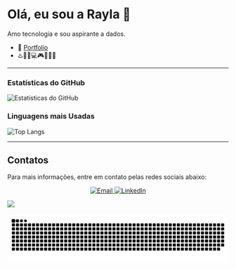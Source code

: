 # Olá, eu sou a Rayla 👋

Amo tecnologia e sou aspirante a dados.

- 🔗 [Portfolio](https://sites.google.com/view/portfoliodedados-rayla/projetos?authuser=1)
- ♨️📝📎💻🎮👾👩‍💻

---

### Estatísticas do GitHub

![Estatísticas do GitHub](https://github-readme-stats.vercel.app/api?username=raylasilva&show_icons=true&theme=dracula)

### Linguagens mais Usadas

![Top Langs](https://github-readme-stats.vercel.app/api/top-langs/?username=raylasilva&layout=compact&langs_count=8&theme=dracula)

---

## Contatos

Para mais informações, entre em contato pelas redes sociais abaixo:

<p align="center">
  <a href="mailto:raylafernanda@hotmail.com">
    <img src="https://img.shields.io/badge/-Email-%23333?style=for-the-badge&logo=gmail&logoColor=white" alt="Email">
  </a>
  <a href="https://www.linkedin.com/in/rayla-fernanda-405153215/">
    <img src="https://img.shields.io/badge/-LinkedIn-%230077B5.svg?style=for-the-badge&logo=linkedin&logoColor=white" alt="LinkedIn">
  </a>
</p>
<img height="180em" src="https://github-readme-stats.vercel.app/api/top-langs/?username=raylasilva&layout=compact&langs_count=7&theme=dracula"/>

 ![Snake animation](https://github.com/raylasilva/raylasilva/blob/output/github-contribution-grid-snake.svg)

 



